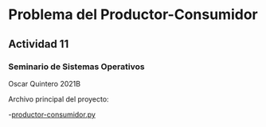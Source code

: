 # Problema del Productor-Consumidor

## Actividad 11

### Seminario de Sistemas Operativos

Oscar Quintero 
2021B

Archivo principal del proyecto: 

-[productor-consumidor.py](https://github.com/OscarQuintero/act-10-productor-consumidor/blob/main/productor-consumidor.py)

